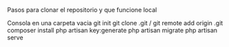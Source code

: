 Pasos para clonar el repositorio y que funcione local

Consola en una carpeta vacia
git init
git clone <link>.git / git remote add origin <link>.git
composer install
php artisan key:generate
php artisan migrate
php artisan serve
